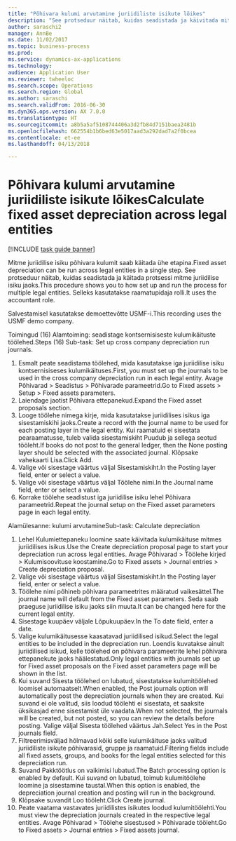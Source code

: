 ```yaml
--- 
title: "Põhivara kulumi arvutamine juriidiliste isikute lõikes"
description: "See protseduur näitab, kuidas seadistada ja käivitada mitme juriidilise isiku kulumiprotsessi."
author: saraschi2
manager: AnnBe
ms.date: 11/02/2017
ms.topic: business-process
ms.prod: 
ms.service: dynamics-ax-applications
ms.technology: 
audience: Application User
ms.reviewer: twheeloc
ms.search.scope: Operations
ms.search.region: Global
ms.author: saraschi
ms.search.validFrom: 2016-06-30
ms.dyn365.ops.version: AX 7.0.0
ms.translationtype: HT
ms.sourcegitcommit: a8b5a5af5108744406a3d2fb84d7151baea2481b
ms.openlocfilehash: 662554b1b6bed63e5017aad3a292dad7a2f0bcea
ms.contentlocale: et-ee
ms.lasthandoff: 04/13/2018

---
```

# <a name="calculate-fixed-asset-depreciation-across-legal-entities"></a><span data-ttu-id="c16a1-103">Põhivara kulumi arvutamine juriidiliste isikute lõikes</span><span class="sxs-lookup"><span data-stu-id="c16a1-103">Calculate fixed asset depreciation across legal entities</span></span>

[!INCLUDE [task guide banner](../../includes/task-guide-banner.md)]

<span data-ttu-id="c16a1-104">Mitme juriidilise isiku põhivara kulumit saab käitada ühe etapina.</span><span class="sxs-lookup"><span data-stu-id="c16a1-104">Fixed asset depreciation can be run across legal entities in a single step.</span></span> <span data-ttu-id="c16a1-105">See protseduur näitab, kuidas seadistada ja käitada protsessi mitme juriidilise isiku jaoks.</span><span class="sxs-lookup"><span data-stu-id="c16a1-105">This procedure shows you to how set up and run the process for multiple legal entities.</span></span> <span data-ttu-id="c16a1-106">Selleks kasutatakse raamatupidaja rolli.</span><span class="sxs-lookup"><span data-stu-id="c16a1-106">It uses the accountant role.</span></span>  

<span data-ttu-id="c16a1-107">Salvestamisel kasutatakse demoettevõtte USMF-i.</span><span class="sxs-lookup"><span data-stu-id="c16a1-107">This recording uses the USMF demo company.</span></span>


<span data-ttu-id="c16a1-108">Toimingud (16) Alamtoiming: seadistage kontsernisiseste kulumikäituste töölehed.</span><span class="sxs-lookup"><span data-stu-id="c16a1-108">Steps (16) Sub-task: Set up cross company depreciation run journals.</span></span> 

1. <span data-ttu-id="c16a1-109">Esmalt peate seadistama töölehed, mida kasutatakse iga juriidilise isiku kontsernisiseses kulumikäituses.</span><span class="sxs-lookup"><span data-stu-id="c16a1-109">First, you must set up the journals to be used in the cross company depreciation run in each legal entity.</span></span> <span data-ttu-id="c16a1-110">Avage Põhivarad > Seadistus > Põhivarade parameetrid.</span><span class="sxs-lookup"><span data-stu-id="c16a1-110">Go to Fixed assets > Setup > Fixed assets parameters.</span></span> 
2. <span data-ttu-id="c16a1-111">Laiendage jaotist Põhivara ettepanekud.</span><span class="sxs-lookup"><span data-stu-id="c16a1-111">Expand the Fixed asset proposals section.</span></span> 
3. <span data-ttu-id="c16a1-112">Looge töölehe nimega kirje, mida kasutatakse juriidilises isikus iga sisestamiskihi jaoks.</span><span class="sxs-lookup"><span data-stu-id="c16a1-112">Create a record with the journal name to be used for each posting layer in the legal entity.</span></span> <span data-ttu-id="c16a1-113">Kui raamatuid ei sisestata pearaamatusse, tuleb valida sisestamiskiht Puudub ja sellega seotud tööleht.</span><span class="sxs-lookup"><span data-stu-id="c16a1-113">If books do not post to the general ledger, then the None posting layer should be selected with the associated journal.</span></span> <span data-ttu-id="c16a1-114">Klõpsake vahekaarti Lisa.</span><span class="sxs-lookup"><span data-stu-id="c16a1-114">Click Add.</span></span> 
4. <span data-ttu-id="c16a1-115">Valige või sisestage väärtus väljal Sisestamiskiht.</span><span class="sxs-lookup"><span data-stu-id="c16a1-115">In the Posting layer field, enter or select a value.</span></span> 
5. <span data-ttu-id="c16a1-116">Valige või sisestage väärtus väljal Töölehe nimi.</span><span class="sxs-lookup"><span data-stu-id="c16a1-116">In the Journal name field, enter or select a value.</span></span> 
6. <span data-ttu-id="c16a1-117">Korrake töölehe seadistust iga juriidilise isiku lehel Põhivara parameetrid.</span><span class="sxs-lookup"><span data-stu-id="c16a1-117">Repeat the journal setup on the Fixed asset parameters page in each legal entity.</span></span> 

<span data-ttu-id="c16a1-118">Alamülesanne: kulumi arvutamine</span><span class="sxs-lookup"><span data-stu-id="c16a1-118">Sub-task: Calculate depreciation</span></span>

1. <span data-ttu-id="c16a1-119">Lehel Kulumiettepaneku loomine saate käivitada kulumikäituse mitmes juriidilises isikus.</span><span class="sxs-lookup"><span data-stu-id="c16a1-119">Use the Create depreciation proposal page to start your depreciation run across legal entities.</span></span> <span data-ttu-id="c16a1-120">Avage Põhivarad > Töölehe kirjed > Kulumisoovituse koostamine.</span><span class="sxs-lookup"><span data-stu-id="c16a1-120">Go to Fixed assets > Journal entries > Create depreciation proposal.</span></span> 
2. <span data-ttu-id="c16a1-121">Valige või sisestage väärtus väljal Sisestamiskiht.</span><span class="sxs-lookup"><span data-stu-id="c16a1-121">In the Posting layer field, enter or select a value.</span></span> 
3. <span data-ttu-id="c16a1-122">Töölehe nimi põhineb põhivara parameetrites määratud vaikesättel.</span><span class="sxs-lookup"><span data-stu-id="c16a1-122">The journal name will default from the Fixed asset parameters.</span></span> <span data-ttu-id="c16a1-123">Seda saab praeguse juriidilise isiku jaoks siin muuta.</span><span class="sxs-lookup"><span data-stu-id="c16a1-123">It can be changed here for the current legal entity.</span></span> 
4. <span data-ttu-id="c16a1-124">Sisestage kuupäev väljale Lõpukuupäev.</span><span class="sxs-lookup"><span data-stu-id="c16a1-124">In the To date field, enter a date.</span></span> 
5. <span data-ttu-id="c16a1-125">Valige kulumikäitusesse kaasatavad juriidilised isikud.</span><span class="sxs-lookup"><span data-stu-id="c16a1-125">Select the legal entities to be included in the depreciation run.</span></span> <span data-ttu-id="c16a1-126">Loendis kuvatakse ainult juriidilised isikud, kelle töölehed on põhivara parameetrite lehel põhivara ettepanekute jaoks häälestatud.</span><span class="sxs-lookup"><span data-stu-id="c16a1-126">Only legal entities with journals set up for Fixed asset proposals on the Fixed asset parameters page will be shown in the list.</span></span> 
6. <span data-ttu-id="c16a1-127">Kui suvand Sisesta töölehed on lubatud, sisestatakse kulumitöölehed loomisel automaatselt.</span><span class="sxs-lookup"><span data-stu-id="c16a1-127">When enabled, the Post journals option will automatically post the depreciation journals when they are created.</span></span> <span data-ttu-id="c16a1-128">Kui suvand ei ole valitud, siis loodud töölehti ei sisestata, et saaksite üksikasjad enne sisestamist üle vaadata.</span><span class="sxs-lookup"><span data-stu-id="c16a1-128">When not selected, the journals will be created, but not posted, so you can review the details before posting.</span></span> <span data-ttu-id="c16a1-129">Valige väljal Sisesta töölehed väärtus Jah.</span><span class="sxs-lookup"><span data-stu-id="c16a1-129">Select Yes in the Post journals field.</span></span> 
7. <span data-ttu-id="c16a1-130">Filtreerimisväljad hõlmavad kõiki selle kulumikäituse jaoks valitud juriidiliste isikute põhivarasid, gruppe ja raamatuid.</span><span class="sxs-lookup"><span data-stu-id="c16a1-130">Filtering fields include all fixed assets, groups, and books for the legal entities selected for this depreciation run.</span></span> 
8. <span data-ttu-id="c16a1-131">Suvand Pakktöötlus on vaikimisi lubatud.</span><span class="sxs-lookup"><span data-stu-id="c16a1-131">The Batch processing option is enabled by default.</span></span> <span data-ttu-id="c16a1-132">Kui suvand on lubatud, toimub kulumitöölehe loomine ja sisestamine taustal.</span><span class="sxs-lookup"><span data-stu-id="c16a1-132">When this option is enabled, the depreciation journal creation and posting will run in the background.</span></span> 
9. <span data-ttu-id="c16a1-133">Klõpsake suvandit Loo tööleht.</span><span class="sxs-lookup"><span data-stu-id="c16a1-133">Click Create journal.</span></span> 
10. <span data-ttu-id="c16a1-134">Peate vaatama vastavates juriidilistes isikutes loodud kulumitöölehti.</span><span class="sxs-lookup"><span data-stu-id="c16a1-134">You must view the depreciation journals created in the respective legal entities.</span></span> <span data-ttu-id="c16a1-135">Avage Põhivarad > Töölehe sisestused > Põhivarade tööleht.</span><span class="sxs-lookup"><span data-stu-id="c16a1-135">Go to Fixed assets > Journal entries > Fixed assets journal.</span></span>

